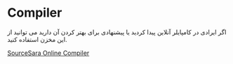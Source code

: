 # Compiler
اگر ایرادی در کامپایلر آنلاین پیدا کردید یا پیشنهادی برای بهتر کردن آن دارید می توانید از این مخزن استفاده کنید.

[SourceSara Online Compiler](https://sourcesara.com/tryit_codes/tryit.php?lang=python3)

